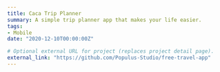 ```yaml
---
title: Caca Trip Planner
summary: A simple trip planner app that makes your life easier.
tags:
- Mobile
date: "2020-12-10T00:00:00Z"

# Optional external URL for project (replaces project detail page).
external_link: "https://github.com/Populus-Studio/free-travel-app"
---
```

